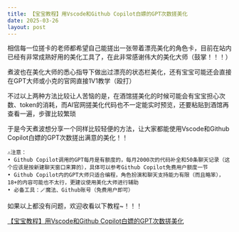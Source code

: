 ```yaml
---
title: 【宝宝教程】用Vscode和Github Copilot白嫖的GPT次数搓美化
date: 2025-03-26
layout: post
---
```


相信每一位搓卡的老师都希望自己能搓出一张带着漂亮美化的角色卡，目前在站内已经有非常成熟好用的美化工具了，在此非常感谢伟大的美化大师（鼓掌！！！）

煮波也在美化大师的悉心指导下做出过漂亮的状态栏美化，还有宝宝可能还会直接在GPT大师或小克的官网直接1V1教学（殴打）

不过以上两种方法比较让人苦恼的是，在酒馆搓美化的时候可能会有宝宝担心次数、token的消耗，而AI官网搓美化代码也不一定能实时预览，还要粘贴到酒馆再查看一遍，步骤比较繁琐

于是今天煮波想分享一个同样比较轻便的方法，让大家都能使用Vscode和Github Copilot白嫖的GPT次数搓出满意的美化！！

```
⚠️注意：
• Github Copilot调用的GPT每月是有额度的，每月2000次的代码补全和50条聊天记录（这个应该是按新建聊天窗口来算的），具体可以参考Github Copilot免费用户额度一节
• Github Copilot内的GPT大师只适合编程，角色扮演和聊天支持能力有限（而且略笨），18+的内容可能也不太行，更建议使用美化大师进行辅助
• 必备工具：🪄魔法、Github账号（免费用户即可）
```

如果以上都没有问题，欢迎收看以下教程~！！！

[【宝宝教程】用Vscode和Github Copilot白嫖的GPT次数搓美化](https://parents-taste-az0.craft.me/OqisT3ix8KP9qI)
